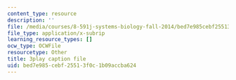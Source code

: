 ```yaml
---
content_type: resource
description: ''
file: /media/courses/8-591j-systems-biology-fall-2014/bed7e985cebf25513f0c1b09accba624_onL_UF4FLVM.srt
file_type: application/x-subrip
learning_resource_types: []
ocw_type: OCWFile
resourcetype: Other
title: 3play caption file
uid: bed7e985-cebf-2551-3f0c-1b09accba624
---
```

